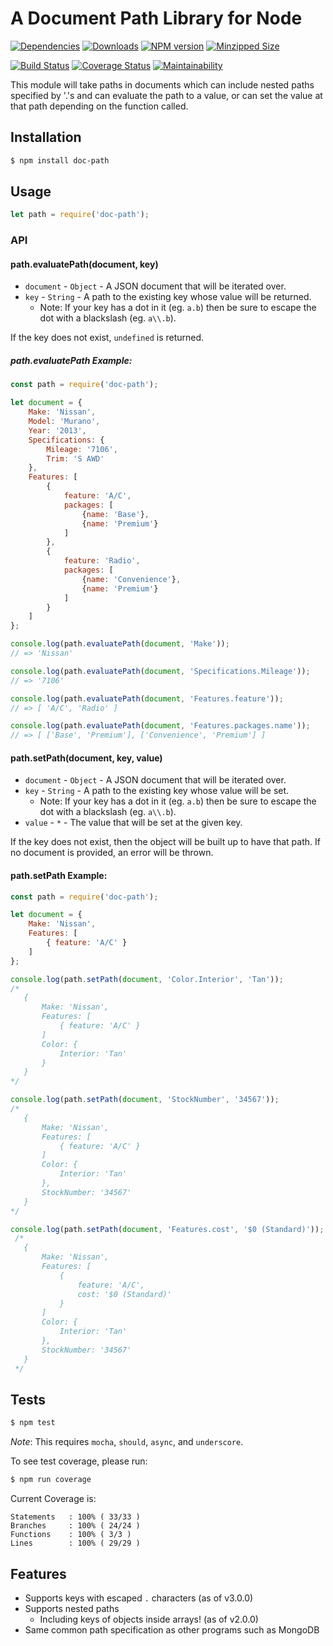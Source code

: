 # A Document Path Library for Node

[![Dependencies](https://img.shields.io/david/mrodrig/doc-path.svg)](https://www.npmjs.org/package/doc-path)
[![Downloads](http://img.shields.io/npm/dm/doc-path.svg)](https://www.npmjs.org/package/doc-path)
[![NPM version](https://img.shields.io/npm/v/doc-path.svg)](https://www.npmjs.org/package/doc-path)
[![Minzipped Size](https://flat.badgen.net/bundlephobia/minzip/doc-path)](https://bundlephobia.com/result?p=doc-path)

[![Build Status](https://travis-ci.org/mrodrig/doc-path.svg?branch=master)](https://travis-ci.org/mrodrig/doc-path)
[![Coverage Status](https://coveralls.io/repos/github/mrodrig/doc-path/badge.svg?branch=stable)](https://coveralls.io/github/mrodrig/doc-path?branch=stable)
[![Maintainability](https://api.codeclimate.com/v1/badges/8d357f67aa5aaf8d727e/maintainability)](https://codeclimate.com/github/mrodrig/doc-path/maintainability)

This module will take paths in documents which can include nested paths specified by '.'s and can evaluate the path
to a value, or can set the value at that path depending on the function called.

## Installation

```bash
$ npm install doc-path
```

## Usage

```javascript
let path = require('doc-path');
```

### API

#### path.evaluatePath(document, key)

* `document` - `Object` - A JSON document that will be iterated over.
* `key` - `String` - A path to the existing key whose value will be returned.
  * Note: If your key has a dot in it (eg. `a.b`) then be sure to escape the dot with a blackslash (eg. `a\\.b`).

If the key does not exist, `undefined` is returned.

##### path.evaluatePath Example:

```javascript
const path = require('doc-path');

let document = {
    Make: 'Nissan',
    Model: 'Murano',
    Year: '2013',
    Specifications: {
        Mileage: '7106',
        Trim: 'S AWD'
    },
    Features: [
		{
		    feature: 'A/C',
			packages: [
				{name: 'Base'},
				{name: 'Premium'}
			]
		},
		{
		    feature: 'Radio',
			packages: [
				{name: 'Convenience'},
				{name: 'Premium'}
			]
		}
	]
};

console.log(path.evaluatePath(document, 'Make'));
// => 'Nissan'

console.log(path.evaluatePath(document, 'Specifications.Mileage'));
// => '7106'

console.log(path.evaluatePath(document, 'Features.feature'));
// => [ 'A/C', 'Radio' ]

console.log(path.evaluatePath(document, 'Features.packages.name'));
// => [ ['Base', 'Premium'], ['Convenience', 'Premium'] ]
```

#### path.setPath(document, key, value)

* `document` - `Object` - A JSON document that will be iterated over.
* `key` - `String` - A path to the existing key whose value will be set.
  * Note: If your key has a dot in it (eg. `a.b`) then be sure to escape the dot with a blackslash (eg. `a\\.b`).
* `value` - `*` - The value that will be set at the given key.

If the key does not exist, then the object will be built up to have that path.
If no document is provided, an error will be thrown.

#### path.setPath Example:

 ```javascript
 const path = require('doc-path');

 let document = {
     Make: 'Nissan',
     Features: [
         { feature: 'A/C' }
     ]
 };

 console.log(path.setPath(document, 'Color.Interior', 'Tan'));
 /*
	{ 
		Make: 'Nissan',
		Features: [
			{ feature: 'A/C' }
		]
		Color: { 
			Interior: 'Tan'
		}
	}
 */

 console.log(path.setPath(document, 'StockNumber', '34567'));
 /*
	{ 
		Make: 'Nissan',
		Features: [
			{ feature: 'A/C' }
		]
		Color: { 
			Interior: 'Tan'
		},
		StockNumber: '34567'
	}
 */
 
 console.log(path.setPath(document, 'Features.cost', '$0 (Standard)'));
  /*
 	{ 
		Make: 'Nissan',
		Features: [
			{
				feature: 'A/C',
				cost: '$0 (Standard)'
			}
		]
		Color: { 
			Interior: 'Tan'
		},
		StockNumber: '34567'
 	}
  */
 ```

## Tests

```bash
$ npm test
```

_Note_: This requires `mocha`, `should`, `async`, and `underscore`.

To see test coverage, please run:
```bash
$ npm run coverage
```

Current Coverage is:
```
Statements   : 100% ( 33/33 )
Branches     : 100% ( 24/24 )
Functions    : 100% ( 3/3 )
Lines        : 100% ( 29/29 )
```

## Features

- Supports keys with escaped `.` characters (as of v3.0.0)
- Supports nested paths
  - Including keys of objects inside arrays! (as of v2.0.0)
- Same common path specification as other programs such as MongoDB
